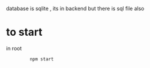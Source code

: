 
database is sqlite , its in backend 
but there is sql file also

# to start
in root

```
         npm start
```
